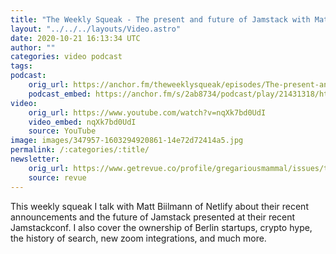 ```yaml
---
title: "The Weekly Squeak - The present and future of Jamstack with Matt Biilmann"
layout: "../../../layouts/Video.astro"
date: 2020-10-21 16:13:34 UTC
author: ""
categories: video podcast
tags: 
podcast:
    orig_url: https://anchor.fm/theweeklysqueak/episodes/The-present-and-future-of-Jamstack-with-Matt-Biilmann-elchim
    podcast_embed: https://anchor.fm/s/2ab8734/podcast/play/21431318/https%3A%2F%2Fd3ctxlq1ktw2nl.cloudfront.net%2Fstaging%2F2020-9-21%2Fe2257c09-81a5-4bae-41c1-8fcfbdf0d37e.mp3
video:
    orig_url: https://www.youtube.com/watch?v=nqXk7bd0UdI
    video_embed: nqXk7bd0UdI
    source: YouTube
image: images/347957-1603294920861-14e72d72414a5.jpg
permalink: /:categories/:title/
newsletter:
    orig_url: https://www.getrevue.co/profile/gregariousmammal/issues/the-weekly-squeak-scaling-mysql-with-planet-scale-278924
    source: revue
---
```

This weekly squeak I talk with Matt Biilmann of Netlify about their recent announcements and the future of Jamstack presented at their recent Jamstackconf. I also cover the ownership of Berlin startups, crypto hype, the history of search, new zoom integrations, and much more.